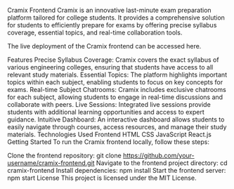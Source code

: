 Cramix Frontend
Cramix is an innovative last-minute exam preparation platform tailored for college students. It provides a comprehensive solution for students to efficiently prepare for exams by offering precise syllabus coverage, essential topics, and real-time collaboration tools.

The live deployment of the Cramix frontend can be accessed here.

Features
Precise Syllabus Coverage: Cramix covers the exact syllabus of various engineering colleges, ensuring that students have access to all relevant study materials.
Essential Topics: The platform highlights important topics within each subject, enabling students to focus on key concepts for exams.
Real-time Subject Chatrooms: Cramix includes exclusive chatrooms for each subject, allowing students to engage in real-time discussions and collaborate with peers.
Live Sessions: Integrated live sessions provide students with additional learning opportunities and access to expert guidance.
Intuitive Dashboard: An interactive dashboard allows students to easily navigate through courses, access resources, and manage their study materials.
Technologies Used
Frontend
HTML
CSS
JavaScript
React.js
Getting Started
To run the Cramix frontend locally, follow these steps:

Clone the frontend repository: git clone https://github.com/your-username/cramix-frontend.git
Navigate to the frontend project directory: cd cramix-frontend
Install dependencies: npm install
Start the frontend server: npm start
License
This project is licensed under the MIT License.
